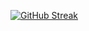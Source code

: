 [![GitHub Streak](http://github-readme-streak-stats.herokuapp.com?user=4xx404&theme=dark&background=000000)](https://git.io/streak-stats)
